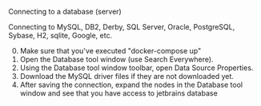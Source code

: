 Connecting to a database (server)

Connecting to MySQL, DB2, Derby, SQL Server, Oracle, PostgreSQL, Sybase, H2, sqlite, Google, etc.

0. Make sure that you've executed "docker-compose up"
1. Open the Database tool window (use Search Everywhere).
2. Using the Database tool window toolbar, open Data Source Properties.
3. Download the MySQL driver files if they are not downloaded yet.
4. After saving the connection, expand the nodes in the Database tool window and see that you have access to jetbrains
   database